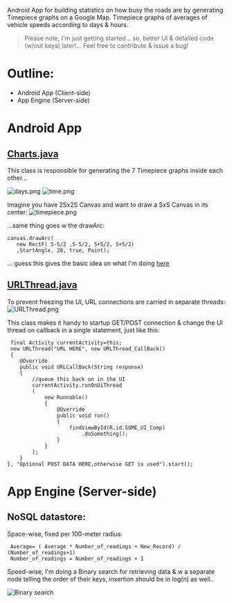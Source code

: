 Android App for building statistics on how busy the roads are by generating Timepiece graphs on a Google Map.
Timepiece graphs of averages of vehicle speeds according to days & hours.


>	Please note, I'm just getting started… so, better UI & detailed code (w/out keys) later!… Feel free to contribute & issue a bug!


# Outline:

+	Android App (Client-side)
+	App Engine (Server-side)


# Android App


## [Charts.java](android/src/yoga1290/bey2ollak/Charts.java)

This class is responsible for generating the 7 Timepiece graphs inside each other…

![days.png](readme/days.png)
![time.png](readme/time.png)

Imagine you have 2Sx2S Canvas and want to draw a SxS Canvas in its center:
![timepiece.png](readme/timepiece.png)

…same thing goes w the drawArc: 

    canvas.drawArc(
       new RectF( S-S/2 ,S-S/2, S+S/2, S+S/2)
       ,StartAngle, 28, true, Paint);


… guess this gives the basic idea on what I'm doing [here](android/src/yoga1290/bey2ollak/Charts.java)

## [URLThread.java](android/src/yoga1290/bey2ollak/URLThread.java)


To prevent freezing the UI, URL connections are carried in separate threads:
![URLThread.png](readme/URLThread.png)

This class makes it handy to startup GET/POST connection & change the UI thread on callback in a single statement, just like this:

     final Activity currentActivity=this;
     new URLThread("URL HERE", new URLThread_CallBack() 
     { 
     	@Override 
     	public void URLCallBack(String response) 
     	{ 
    		//queue this back on in the UI 
    		currentActivity.runOnUiThread
    		( 
    			new Runnable() 
    			{ 
    				@Override 
    				public void run() 
    				{ 
    					findViewById(R.id.SOME_UI_Comp) 
    						.doSomething(); 
    				} 
    			} 
    		); 
    	}
    }, "Optional POST DATA HERE,otherwise GET is used").start();




# App Engine (Server-side)


## NoSQL datastore:


Space-wise, fixed per 100-meter radius:

     Average= ( Average * Number_of_readings + New_Record) / (Number_of_readings+1)
     Number_of_readings = Number_of_readings + 1


Speed-wise, I'm doing a Binary search for retrieving data & w a separate node telling the order of their keys, insertion should be in log(n) as well..

![Binary search](readme/nosql.png)